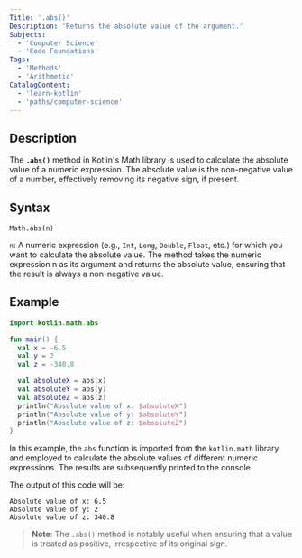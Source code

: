 ```yaml
---
Title: '.abs()'
Description: 'Returns the absolute value of the argument.'
Subjects:
  - 'Computer Science'
  - 'Code Foundations'
Tags:
  - 'Methods'
  - 'Arithmetic'
CatalogContent:
  - 'learn-kotlin'
  - 'paths/computer-science'
---
```


## Description

The **`.abs()`** method in Kotlin's Math library is used to calculate the absolute value of a numeric expression. The absolute value is the non-negative value of a number, effectively removing its negative sign, if present.

## Syntax

```pseudo
Math.abs(n)
```

`n`: A numeric expression (e.g., `Int`, `Long`, `Double`, `Float`, etc.) for which you want to calculate the absolute value. The method takes the numeric expression n as its argument and returns the absolute value, ensuring that the result is always a non-negative value.

## Example 

```kotlin
import kotlin.math.abs

fun main() {
  val x = -6.5
  val y = 2
  val z = -340.8

  val absoluteX = abs(x)
  val absoluteY = abs(y)
  val absoluteZ = abs(z)
  println("Absolute value of x: $absoluteX")
  println("Absolute value of y: $absoluteY")
  println("Absolute value of z: $absoluteZ")
}
```

In this example, the `abs` function is imported from the `kotlin.math` library and employed to calculate the absolute values of different numeric expressions. The results are subsequently printed to the console. 

The output of this code will be:

```shell
Absolute value of x: 6.5
Absolute value of y: 2
Absolute value of z: 340.8
```

> **Note**: The `.abs()` method is notably useful when ensuring that a value is treated as positive, irrespective of its original sign.
